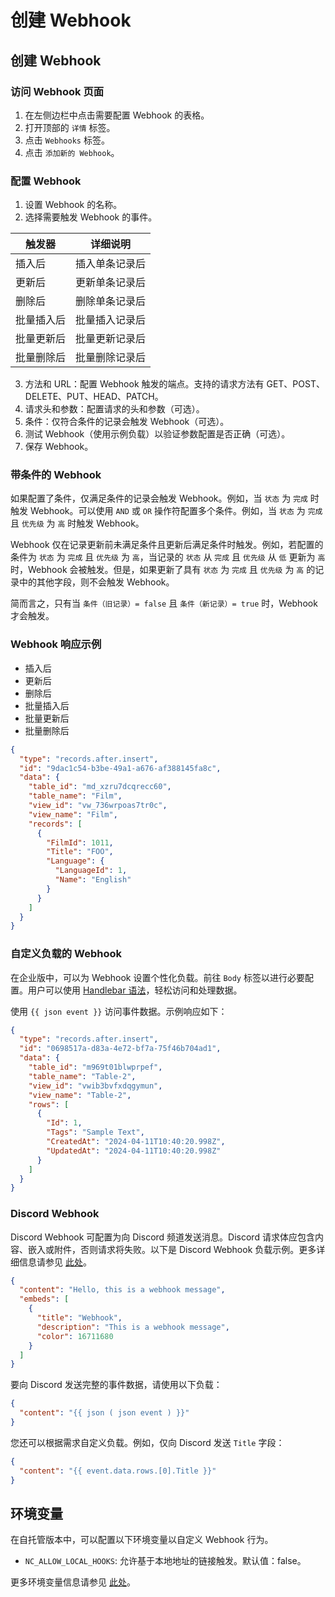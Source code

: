 # 创建 Webhook

## 创建 Webhook

### 访问 Webhook 页面

1. 在左侧边栏中点击需要配置 Webhook 的表格。
2. 打开顶部的 `详情` 标签。
3. 点击 `Webhooks` 标签。
4. 点击 `添加新的 Webhook`。

### 配置 Webhook

1. 设置 Webhook 的名称。
2. 选择需要触发 Webhook 的事件。

| 触发器        | 详细说明                  |
|---------------|---------------------------|
| 插入后        | 插入单条记录后             |
| 更新后        | 更新单条记录后             |
| 删除后        | 删除单条记录后             |
| 批量插入后    | 批量插入记录后             |
| 批量更新后    | 批量更新记录后             |
| 批量删除后    | 批量删除记录后             |

3. 方法和 URL：配置 Webhook 触发的端点。支持的请求方法有 GET、POST、DELETE、PUT、HEAD、PATCH。
4. 请求头和参数：配置请求的头和参数（可选）。
5. 条件：仅符合条件的记录会触发 Webhook（可选）。
6. 测试 Webhook（使用示例负载）以验证参数配置是否正确（可选）。
7. 保存 Webhook。

### 带条件的 Webhook

如果配置了条件，仅满足条件的记录会触发 Webhook。例如，当 `状态` 为 `完成` 时触发 Webhook。可以使用 `AND` 或 `OR` 操作符配置多个条件。例如，当 `状态` 为 `完成` 且 `优先级` 为 `高` 时触发 Webhook。

Webhook 仅在记录更新前未满足条件且更新后满足条件时触发。例如，若配置的条件为 `状态` 为 `完成` 且 `优先级` 为 `高`，当记录的 `状态` 从 `完成` 且 `优先级` 从 `低` 更新为 `高` 时，Webhook 会被触发。但是，如果更新了具有 `状态` 为 `完成` 且 `优先级` 为 `高` 的记录中的其他字段，则不会触发 Webhook。

简而言之，只有当 `条件（旧记录）= false` 且 `条件（新记录）= true` 时，Webhook 才会触发。

### Webhook 响应示例

- 插入后
- 更新后
- 删除后
- 批量插入后
- 批量更新后
- 批量删除后

```json
{
  "type": "records.after.insert",
  "id": "9dac1c54-b3be-49a1-a676-af388145fa8c",
  "data": {
    "table_id": "md_xzru7dcqrecc60",
    "table_name": "Film",
    "view_id": "vw_736wrpoas7tr0c",
    "view_name": "Film",
    "records": [
      {
        "FilmId": 1011,
        "Title": "FOO",
        "Language": {
          "LanguageId": 1,
          "Name": "English"
        }
      }
    ]
  }
}
```

### 自定义负载的 Webhook

在企业版中，可以为 Webhook 设置个性化负载。前往 `Body` 标签以进行必要配置。用户可以使用 [Handlebar 语法](https://handlebarsjs.com/guide/#simple-expressions)，轻松访问和处理数据。

使用 `{{ json event }}` 访问事件数据。示例响应如下：

```json
{
  "type": "records.after.insert",
  "id": "0698517a-d83a-4e72-bf7a-75f46b704ad1",
  "data": {
    "table_id": "m969t01blwprpef",
    "table_name": "Table-2",
    "view_id": "vwib3bvfxdqgymun",
    "view_name": "Table-2",
    "rows": [
      {
        "Id": 1,
        "Tags": "Sample Text",
        "CreatedAt": "2024-04-11T10:40:20.998Z",
        "UpdatedAt": "2024-04-11T10:40:20.998Z"
      }
    ]
  }
}
```

### Discord Webhook

Discord Webhook 可配置为向 Discord 频道发送消息。Discord 请求体应包含内容、嵌入或附件，否则请求将失败。以下是 Discord Webhook 负载示例。更多详细信息请参见 [此处](https://birdie0.github.io/discord-webhooks-guide/discord_webhook.html)。

```json
{
  "content": "Hello, this is a webhook message",
  "embeds": [
    {
      "title": "Webhook",
      "description": "This is a webhook message",
      "color": 16711680
    }
  ]
}
```

要向 Discord 发送完整的事件数据，请使用以下负载：

```json
{
  "content": "{{ json ( json event ) }}"
}
```

您还可以根据需求自定义负载。例如，仅向 Discord 发送 `Title` 字段：

```json
{
  "content": "{{ event.data.rows.[0].Title }}"
}
```

## 环境变量

在自托管版本中，可以配置以下环境变量以自定义 Webhook 行为。

- `NC_ALLOW_LOCAL_HOOKS`: 允许基于本地地址的链接触发。默认值：false。

更多环境变量信息请参见 [此处](https://docs.nocodb.com/getting-started/self-hosted/environment-variables)。